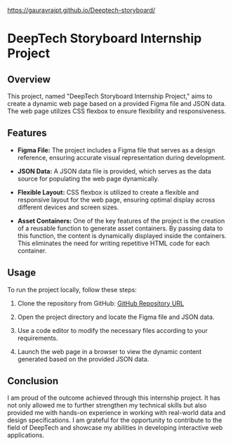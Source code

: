 
https://gauravrajpt.github.io/Deeptech-storyboard/
# DeepTech Storyboard Internship Project

## Overview

This project, named "DeepTech Storyboard Internship Project," aims to create a dynamic web page based on a provided Figma file and JSON data. The web page utilizes CSS flexbox to ensure flexibility and responsiveness.

## Features

- **Figma File:** The project includes a Figma file that serves as a design reference, ensuring accurate visual representation during development.

- **JSON Data:** A JSON data file is provided, which serves as the data source for populating the web page dynamically.

- **Flexible Layout:** CSS flexbox is utilized to create a flexible and responsive layout for the web page, ensuring optimal display across different devices and screen sizes.

- **Asset Containers:** One of the key features of the project is the creation of a reusable function to generate asset containers. By passing data to this function, the content is dynamically displayed inside the containers. This eliminates the need for writing repetitive HTML code for each container.

## Usage

To run the project locally, follow these steps:

1. Clone the repository from GitHub: [GitHub Repository URL](https://github.com/GauravRajpt/Deeptech-storyboard/tree/main)

2. Open the project directory and locate the Figma file and JSON data.

3. Use a code editor to modify the necessary files according to your requirements.

4. Launch the web page in a browser to view the dynamic content generated based on the provided JSON data.

## Conclusion

I am proud of the outcome achieved through this internship project. It has not only allowed me to further strengthen my technical skills but also provided me with hands-on experience in working with real-world data and design specifications. I am grateful for the opportunity to contribute to the field of DeepTech and showcase my abilities in developing interactive web applications.

